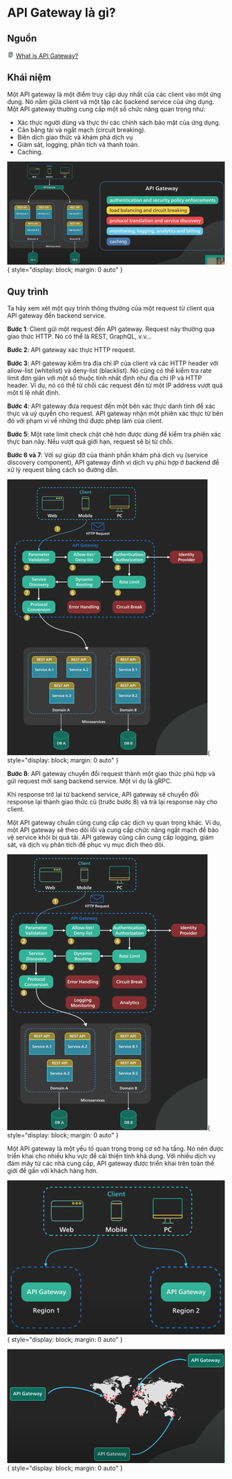 # API Gateway là gì?

## Nguồn

<img src="../../../img/bytebytego.png" width="16" height="16"/> [What is API Gateway?](https://www.youtube.com/watch?v=6ULyxuHKxg8)

## Khái niệm

Một API gateway là một điểm truy cập duy nhất của các client vào một ứng dụng. Nó nằm giữa client và một tập các backend service của ứng dụng. Một API gateway thường cung cấp một số chức năng quan trọng như:

- Xác thực người dùng và thực thi các chính sách bảo mật của ứng dụng.
- Cân bằng tải và ngắt mạch (circuit breaking).
- Biên dịch giao thức và khám phá dịch vụ
- Giám sát, logging, phân tích và thanh toán.
- Caching.

![!figure1](figure1.png){ style="display: block; margin: 0 auto" }

## Quy trình

Ta hãy xem xét một quy trình thông thường của một request từ client qua API gateway đến backend service.

**Bước 1**: Client gửi một request đến API gateway. Request này thường qua giao thức HTTP. Nó có thể là REST, GraphQL, v.v...

**Bước 2**: API gateway xác thực HTTP request.

**Bước 3**: API gateway kiểm tra địa chỉ IP của client và các HTTP header với allow-list (whitelist) và deny-list (blacklist). Nó cũng có thể kiểm tra rate limit đơn giản với một số thuộc tính nhất định như địa chỉ IP và HTTP header. Ví dụ, nó có thể từ chối các request đến từ một IP address vượt quá một tỉ lệ nhất định.

**Bước 4**: API gateway đưa request đến một bên xác thực danh tính để xác thực và uỷ quyền cho request. API gateway nhận một phiên xác thực từ bên đó với phạm vi về những thứ được phép làm của client.

**Bước 5**: Một rate limit check chặt chẽ hơn được dùng để kiểm tra phiên xác thực ban nãy. Nếu vượt quá giới hạn, request sẽ bị từ chối.

**Bước 6 và 7**: Với sự giúp đỡ của thành phần khám phá dịch vụ (service discovery component), API gateway định vị dịch vụ phù hợp ở backend để xử lý request bằng cách so đường dẫn.

![!figure2](figure2.png){ style="display: block; margin: 0 auto" }

**Bước 8**: API gateway chuyển đổi request thành một giao thức phù hợp và gửi request mới sang backend service. Một ví dụ là gRPC. 

Khi response trở lại từ backend service, API gateway sẽ chuyển đổi response lại thành giao thức cũ (trước bước 8) và trả lại response này cho client.

Một API gateway chuẩn cũng cung cấp các dịch vụ quan trọng khác. Ví dụ, một API gateway sẽ theo dõi lỗi và cung cấp chức năng ngắt mạch để bào vệ service khỏi bị quá tải. API gateway cũng cần cung cấp logging, giám sát, và dịch vụ phân tích để phục vụ mục đích theo dõi.

![!figure3](figure3.png){ style="display: block; margin: 0 auto" }

Một API gateway là một yếu tố quan trọng trong cơ sở hạ tầng. Nó nên được triển khai cho nhiều khu vực để cải thiện tính khả dụng. Với nhiều dịch vụ đám mây từ các nhà cung cấp, API gateway được triển khai trên toàn thế giới để gần với khách hàng hơn.

![!figure4](figure4.png){ style="display: block; margin: 0 auto" }

![!figure5](figure5.png){ style="display: block; margin: 0 auto" }
